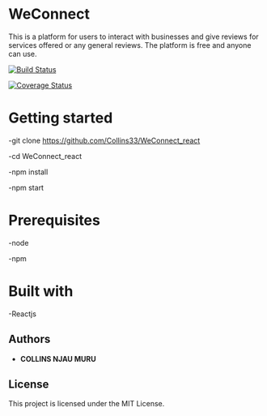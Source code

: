 # WeConnect

This is a platform for users to interact with businesses and give reviews for services offered or any general reviews. The platform is free and anyone can use.

[![Build Status](https://travis-ci.org/Collins33/WeConnect_react.svg?branch=master)](https://travis-ci.org/Collins33/WeConnect_react)

[![Coverage Status](https://coveralls.io/repos/github/Collins33/WeConnect_react/badge.svg?branch=master)](https://coveralls.io/github/Collins33/WeConnect_react?branch=master)

# Getting started

-git clone https://github.com/Collins33/WeConnect_react

-cd WeConnect_react

-npm install

-npm start

# Prerequisites

-node

-npm

# Built with

-Reactjs


## Authors

* **COLLINS NJAU MURU** 



## License

This project is licensed under the MIT License. 



